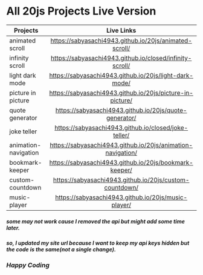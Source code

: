 # All 20js Projects Live Version

| Projects             |                         Live Links                          |
| -------------------- | :---------------------------------------------------------: |
| animated scroll      |   https://sabyasachi4943.github.io/20js/animated-scroll/    |
| infinity scroll      |  https://sabyasachi4943.github.io/closed/infinity-scroll/   |
| light dark mode      |   https://sabyasachi4943.github.io/20js/light-dark-mode/    |
| picture in picture   |  https://sabyasachi4943.github.io/20js/picture-in-picture/  |
| quote generator      |   https://sabyasachi4943.github.io/20js/quote-generator/    |
| joke teller          |    https://sabyasachi4943.github.io/closed/joke-teller/     |
| animation-navigation | https://sabyasachi4943.github.io/20js/animation-navigation/ |
| bookmark-keeper      |   https://sabyasachi4943.github.io/20js/bookmark-keeper/    |
| custom-countdown     |   https://sabyasachi4943.github.io/20js/custom-countdown/   |
| music-player         |     https://sabyasachi4943.github.io/20js/music-player/     |

##### some may not work cause I removed the api but might add some time later.

##### so, I updated my site url because I want to keep my api keys hidden but the code is the same(not a single change).

### _Happy Coding_
